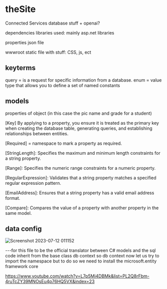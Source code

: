 # theSite

Connected Services
  database stuff + openai?

dependencies
  libraries used: mainly asp.net libraries

properties
  json file

wwwroot
  static file with stuff: CSS, js, ect
  
keyterms
  ----
  query = is a request for specific information from a database.
  enum = value type that allows you to define a set of named constants
  
models
------------------
  properties of object (in this case the pic name and grade for a student)

  
  
  [Key] By applying to a property, you ensure it is treated as the primary key when creating the database table, generating      queries, and establishing relationships between entities. 
  
   

  [Required] = namespace to mark a property as required.

  [StringLength]: Specifies the maximum and minimum length constraints for a string property.
  
  [Range]: Specifies the numeric range constraints for a numeric property.
  
  [RegularExpression]: Validates that a string property matches a specified regular expression pattern.
  
  [EmailAddress]: Ensures that a string property has a valid email address format.
  
  [Compare]: Compares the value of a property with another property in the same model.


  data config
  -----
  ![Screenshot 2023-07-12 011152](https://github.com/elias-adam-gh/theSite-repo/assets/122506412/6990b6c7-2759-4a94-84bc-272fe9088c8d)

---for this file to be the official translator between C# models and the sql code inherit from the base class db context so db context now let us try to import the namespace but to do so we need to install the microsoft.entity framework core

https://www.youtube.com/watch?v=L7p5Mi4DBMk&list=PL2Q8rFbm-4ruTcZY39MNOsEu4p76HQ5VX&index=23
